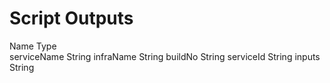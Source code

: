 # Script Outputs

Name	        Type	
serviceName     String
infraName       String
buildNo         String
serviceId       String
inputs          String

